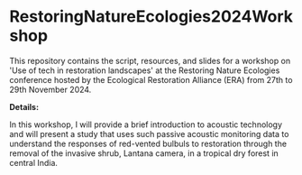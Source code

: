 # RestoringNatureEcologies2024Workshop
This repository contains the script, resources, and slides for a workshop on 'Use of tech in restoration landscapes' at the Restoring Nature Ecologies conference hosted by the Ecological Restoration Alliance (ERA) from 27th to 29th November 2024.

**Details:**

In this workshop, I will provide a brief introduction to acoustic technology and will present a study that uses such passive acoustic monitoring data to understand the responses of red-vented bulbuls to restoration through the removal of the invasive shrub, Lantana camera, in a tropical dry forest in central India.





